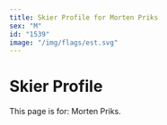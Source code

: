 ```yaml
---
title: Skier Profile for Morten Priks
sex: "M"
id: "1539"
image: "/img/flags/est.svg" 
---
```


# Skier Profile

This page is for: Morten Priks.
    